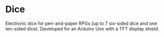 # Dice

Electronic dice for pen-and-paper RPGs (up to 7 six-sided dice and one ten-sided dice). Developed for an Arduino Uno with a TFT display shield.